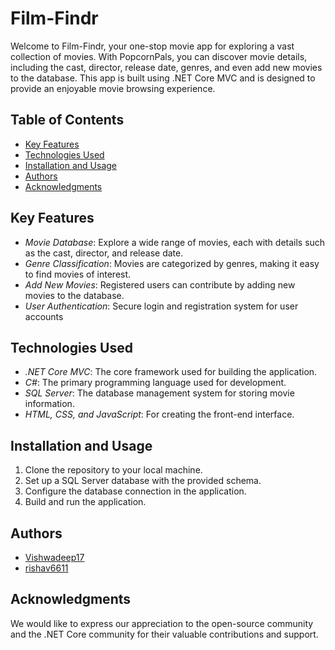 # Film-Findr

Welcome to Film-Findr, your one-stop movie app for exploring a vast collection of movies. With PopcornPals, you can discover movie details, including the cast, director, release date, genres, and even add new movies to the database. This app is built using .NET Core MVC and is designed to provide an enjoyable movie browsing experience.

## Table of Contents
- [Key Features](#key-features)
- [Technologies Used](#technologies-used)
- [Installation and Usage](#installation-and-usage)
- [Authors](#authors)
- [Acknowledgments](#acknowledgments)

## Key Features
- *Movie Database*: Explore a wide range of movies, each with details such as the cast, director, and release date.
- *Genre Classification*: Movies are categorized by genres, making it easy to find movies of interest.
- *Add New Movies*: Registered users can contribute by adding new movies to the database.
- *User Authentication*: Secure login and registration system for user accounts

## Technologies Used
- *.NET Core MVC*: The core framework used for building the application.
- *C#*: The primary programming language used for development.
- *SQL Server*: The database management system for storing movie information.
- *HTML, CSS, and JavaScript*: For creating the front-end interface.

## Installation and Usage
1. Clone the repository to your local machine.
2. Set up a SQL Server database with the provided schema.
3. Configure the database connection in the application.
4. Build and run the application.



## Authors
- [Vishwadeep17](https://github.com/Vishwadeep17)
- [rishav6611](https://github.com/rishav6611)
  

## Acknowledgments
We would like to express our appreciation to the open-source community and the .NET Core community for their valuable contributions and support.
